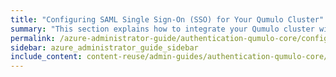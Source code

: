 ```yaml
---
title: "Configuring SAML Single Sign-On (SSO) for Your Qumulo Cluster"
summary: "This section explains how to integrate your Qumulo cluster with your organization's single sign-on (SSO) service by configuring Security Assertion Markup Language (SAML) 2.0 for Qumulo Core 5.2.5.1 (and higher)."
permalink: /azure-administrator-guide/authentication-qumulo-core/configuring-saml-single-sign-on-sso.html
sidebar: azure_administrator_guide_sidebar
include_content: content-reuse/admin-guides/authentication-qumulo-core/configuring-saml-single-sign-on-sso.md
---
```


